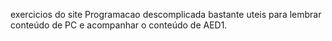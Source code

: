 exercicios do site Programacao descomplicada bastante uteis para lembrar conteúdo de PC e acompanhar o conteúdo de AED1.